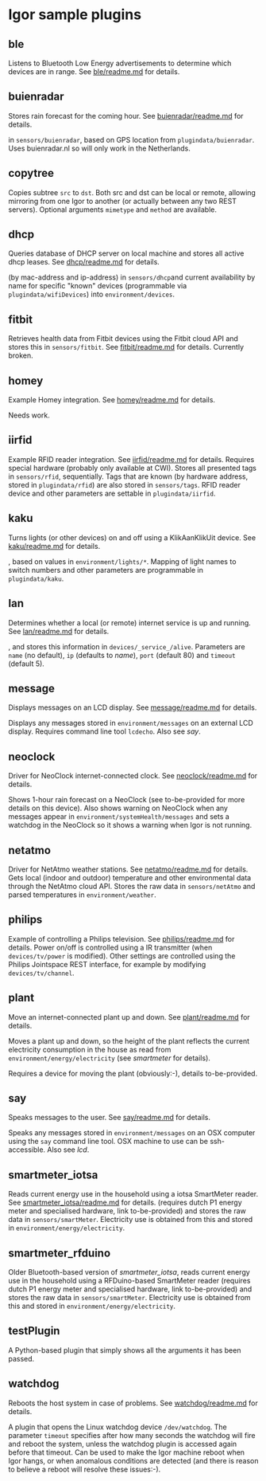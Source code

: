# Igor sample plugins

## ble

Listens to Bluetooth Low Energy advertisements to determine which devices are in range. See [ble/readme.md](ble/readme.md) for details.

## buienradar

Stores rain forecast for the coming hour. See [buienradar/readme.md](buienradar/readme.md) for details.

 in ```sensors/buienradar```, based on GPS location from ```plugindata/buienradar```. Uses buienradar.nl so will only work in the Netherlands.

## copytree

Copies subtree ```src``` to ```dst```. Both src and dst can be local or remote, allowing mirroring from one Igor to another (or actually between any two REST servers). Optional arguments ```mimetype``` and ```method``` are available.

## dhcp

Queries database of DHCP server on local machine and stores all active dhcp leases. See [dhcp/readme.md](dhcp/readme.md) for details.

 (by mac-address and ip-address) in ```sensors/dhcp```and current availability by name for specific "known" devices (programmable via ```plugindata/wifiDevices```) into ```environment/devices```.

## fitbit

Retrieves health data from Fitbit devices using the Fitbit cloud API and stores this in ```sensors/fitbit```. See [fitbit/readme.md](fitbit/readme.md) for details.
Currently broken.

## homey

Example Homey integration. See [homey/readme.md](homey/readme.md) for details.

Needs work.

## iirfid

Example RFID reader integration. See [iirfid/readme.md](iirfid/readme.md) for details.
Requires special hardware (probably only available at CWI). Stores all presented tags in ```sensors/rfid```, sequentially. Tags that are known (by hardware address, stored in ```plugindata/rfid```) are also stored in ```sensors/tags```. RFID reader device and other parameters are settable in ```plugindata/iirfid```.

## kaku

Turns lights (or other devices) on and off using a KlikAanKlikUit device. See [kaku/readme.md](kaku/readme.md) for details.

, based on values in ```environment/lights/*```. Mapping of light names to switch numbers and other parameters are programmable in ```plugindata/kaku```.

## lan

Determines whether a local (or remote) internet service is up and running.
See [lan/readme.md](lan/readme.md) for details.

, and stores this information in ```devices/_service_/alive```. Parameters are ```name``` (no default), ```ip``` (defaults to _name_), ```port``` (default 80) and ```timeout``` (default 5).

## message

Displays messages on an LCD display. See [message/readme.md](message/readme.md) for details.

Displays any messages stored in ```environment/messages``` on an external LCD display. Requires command line tool ```lcdecho```. Also see _say_.

## neoclock

Driver for NeoClock internet-connected clock. See [neoclock/readme.md](neoclock/readme.md) for details.

Shows 1-hour rain forecast on a NeoClock (see to-be-provided for more details on this device). Also shows warning on NeoClock when any messages appear in ```environment/systemHealth/messages``` and sets a watchdog in the NeoClock so it shows a warning when Igor is not running.

## netatmo

Driver for NetAtmo weather stations. See [netatmo/readme.md](netatmo/readme.md) for details.
Gets local (indoor and outdoor) temperature and other environmental data through the NetAtmo cloud API. Stores the raw data in ```sensors/netAtmo``` and parsed temperatures in ```environment/weather```.

## philips

Example of controlling a Philips television. See [philips/readme.md](philips/readme.md) for details.
 Power on/off is controlled using a IR transmitter (when ```devices/tv/power``` is modified). Other settings are controlled using the Philips Jointspace REST interface, for example by modifying ```devices/tv/channel```.

## plant

Move an internet-connected plant up and down. See [plant/readme.md](plant/readme.md) for details.

Moves a plant up and down, so the height of the plant reflects the current electricity consumption in the house as read from ```environment/energy/electricity``` (see _smartmeter_ for details).

Requires a device for moving the plant (obviously:-), details to-be-provided.

## say

Speaks messages to the user. See [say/readme.md](say/readme.md) for details.

Speaks any messages stored in ```environment/messages``` on an OSX computer using the ```say``` command line tool. OSX machine to use can be ssh-accessible. Also see _lcd_.

## smartmeter_iotsa

Reads current energy use in the household using a iotsa SmartMeter reader. See [smartmeter_iotsa/readme.md](smartmeter_iots/readme.md) for details.
(requires dutch P1 energy meter and specialised hardware, link to-be-provided) and stores the raw data in ```sensors/smartMeter```. Electricity use is obtained from this and stored in ```environment/energy/electricity```.


## smartmeter_rfduino

Older Bluetooth-based version of _smartmeter_iotsa_, reads current energy use in the household using a RFDuino-based SmartMeter reader (requires dutch P1 energy meter and specialised hardware, link to-be-provided) and stores the raw data in ```sensors/smartMeter```. Electricity use is obtained from this and stored in ```environment/energy/electricity```.

## testPlugin

A Python-based plugin that simply shows all the arguments it has been passed.

## watchdog

Reboots the host system in case of problems. See [watchdog/readme.md](watchdog/readme.md) for details.

A plugin that opens the Linux watchdog device ```/dev/watchdog```. The parameter ```timeout``` specifies after how many seconds the watchdog will fire and reboot the system, unless the watchdog plugin is accessed again before that timeout. Can be used to make the Igor machine reboot when Igor hangs, or when anomalous conditions are detected (and there is reason to believe a reboot will resolve these issues:-).

